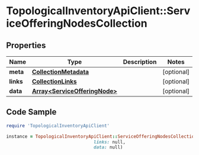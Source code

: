 # TopologicalInventoryApiClient::ServiceOfferingNodesCollection

## Properties

Name | Type | Description | Notes
------------ | ------------- | ------------- | -------------
**meta** | [**CollectionMetadata**](CollectionMetadata.md) |  | [optional] 
**links** | [**CollectionLinks**](CollectionLinks.md) |  | [optional] 
**data** | [**Array&lt;ServiceOfferingNode&gt;**](ServiceOfferingNode.md) |  | [optional] 

## Code Sample

```ruby
require 'TopologicalInventoryApiClient'

instance = TopologicalInventoryApiClient::ServiceOfferingNodesCollection.new(meta: null,
                                 links: null,
                                 data: null)
```


